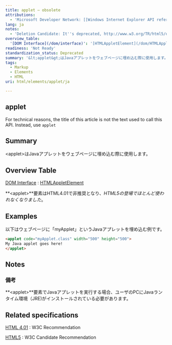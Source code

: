 ```yaml
---
title: applet – obsolete
attributions:
  - 'Microsoft Developer Network: [[Windows Internet Explorer API reference](http://msdn.microsoft.com/en-us/library/ie/hh828809%28v=vs.85%29.aspx) Article]'
lang: ja
notes:
  - 'Deletion Candidate: It''s deprecated, http://www.w3.org/TR/html5/obsolete.html#non-conforming-features'
overview_table:
  '[DOM Interface](/dom/interface)': '[HTMLAppletElement](/dom/HTMLAppletElement)'
readiness: 'Not Ready'
standardization_status: Deprecated
summary: '&lt;applet&gt;はJavaアプレットをウェブページに埋め込む際に使用します。'
tags:
  - Markup
  - Elements
  - HTML
uri: html/elements/applet/ja

---
```

## <span>applet</span>

For technical reasons, the title of this article is not the text used to call this API. Instead, use `applet`

## <span>Summary</span>

&lt;applet&gt;はJavaアプレットをウェブページに埋め込む際に使用します。

## <span>Overview Table</span>

[DOM Interface](/dom/interface)
:   [HTMLAppletElement](/dom/HTMLAppletElement)

**\<applet\>**要素はHTML4.01で非推奨となり、*HTML5の登場でほとんど使われなくなりました*。

## <span>Examples</span>

以下はウェブページに「myApplet」というJavaアプレットを埋め込む例です。

``` html
<applet code="myApplet.class" width="500" height="500">
My Java applet goes here!
</applet>
```

## <span>Notes</span>

### <span>備考</span>

**\<applet\>**要素でJavaアプレットを実行する場合、ユーザのPCにJavaランタイム環境（JRE)がインストールされている必要があります。

## <span>Related specifications</span>

[HTML 4.01](http://www.w3.org/TR/REC-html40/struct/objects.html#h-13.4)
:   W3C Recommendation

[HTML5](http://www.w3.org/TR/html5/obsolete.html#the-applet-element)
:   W3C Candidate Recommendation
